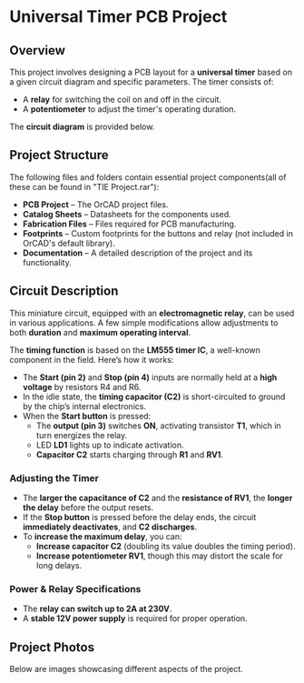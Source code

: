 # Universal Timer PCB Project  

## Overview  
This project involves designing a PCB layout for a **universal timer** based on a given circuit diagram and specific parameters. The timer consists of:  
- A **relay** for switching the coil on and off in the circuit.  
- A **potentiometer** to adjust the timer's operating duration.  

The **circuit diagram** is provided below.  

## Project Structure  
The following files and folders contain essential project components(all of these can be found in "TIE Project.rar"):  
- **PCB Project** – The OrCAD project files.  
- **Catalog Sheets** – Datasheets for the components used.  
- **Fabrication Files** – Files required for PCB manufacturing.  
- **Footprints** – Custom footprints for the buttons and relay (not included in OrCAD's default library).  
- **Documentation** – A detailed description of the project and its functionality.  

## Circuit Description  
This miniature circuit, equipped with an **electromagnetic relay**, can be used in various applications. A few simple modifications allow adjustments to both **duration** and **maximum operating interval**.  

The **timing function** is based on the **LM555 timer IC**, a well-known component in the field. Here’s how it works:  
- The **Start (pin 2)** and **Stop (pin 4)** inputs are normally held at a **high voltage** by resistors R4 and R6.  
- In the idle state, the **timing capacitor (C2)** is short-circuited to ground by the chip’s internal electronics.  
- When the **Start button** is pressed:  
  - The **output (pin 3)** switches **ON**, activating transistor **T1**, which in turn energizes the relay.  
  - LED **LD1** lights up to indicate activation.  
  - **Capacitor C2** starts charging through **R1** and **RV1**.  

### Adjusting the Timer  
- The **larger the capacitance of C2** and the **resistance of RV1**, the **longer the delay** before the output resets.  
- If the **Stop button** is pressed before the delay ends, the circuit **immediately deactivates**, and **C2 discharges**.  
- To **increase the maximum delay**, you can:  
  - **Increase capacitor C2** (doubling its value doubles the timing period).  
  - **Increase potentiometer RV1**, though this may distort the scale for long delays.  

### Power & Relay Specifications  
- The **relay can switch up to 2A at 230V**.  
- A **stable 12V power supply** is required for proper operation.  

## Project Photos  
Below are images showcasing different aspects of the project.  
